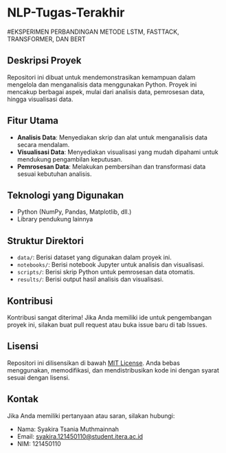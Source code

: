 # NLP-Tugas-Terakhir

#EKSPERIMEN PERBANDINGAN METODE LSTM, FASTTACK, TRANSFORMER, DAN BERT

## Deskripsi Proyek
Repositori ini dibuat untuk mendemonstrasikan kemampuan dalam mengelola dan menganalisis data menggunakan Python. Proyek ini mencakup berbagai aspek, mulai dari analisis data, pemrosesan data, hingga visualisasi data.

## Fitur Utama
- **Analisis Data**: Menyediakan skrip dan alat untuk menganalisis data secara mendalam.
- **Visualisasi Data**: Menyediakan visualisasi yang mudah dipahami untuk mendukung pengambilan keputusan.
- **Pemrosesan Data**: Melakukan pembersihan dan transformasi data sesuai kebutuhan analisis.

## Teknologi yang Digunakan
- Python (NumPy, Pandas, Matplotlib, dll.)
- Library pendukung lainnya

## Struktur Direktori
- `data/`: Berisi dataset yang digunakan dalam proyek ini.
- `notebooks/`: Berisi notebook Jupyter untuk analisis dan visualisasi.
- `scripts/`: Berisi skrip Python untuk pemrosesan data otomatis.
- `results/`: Berisi output hasil analisis dan visualisasi.

## Kontribusi
Kontribusi sangat diterima! Jika Anda memiliki ide untuk pengembangan proyek ini, silakan buat pull request atau buka issue baru di tab Issues.

## Lisensi
Repositori ini dilisensikan di bawah [MIT License](LICENSE). Anda bebas menggunakan, memodifikasi, dan mendistribusikan kode ini dengan syarat sesuai dengan lisensi.

## Kontak
Jika Anda memiliki pertanyaan atau saran, silakan hubungi:
- Nama: Syakira Tsania Muthmainnah
- Email: syakira.121450110@student.itera.ac.id
- NIM: 121450110
